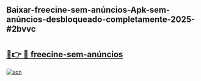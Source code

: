 ## Baixar-freecine-sem-anúncios-Apk-sem-anúncios-desbloqueado-completamente-2025-#2bvvc

# <h2><a href="https://ainizakaria.my?title=freecine-sem-anúncios&ref=20M">🔗👉 🔴 freecine-sem-anúncios</a></h2>

[![acn](https://github.com/user-attachments/assets/0f9c940e-d8b0-45ae-aac7-cd30a18b3e1c)](https://ainizakaria.my?title=freecine-sem-anúncios&ref=20M)

